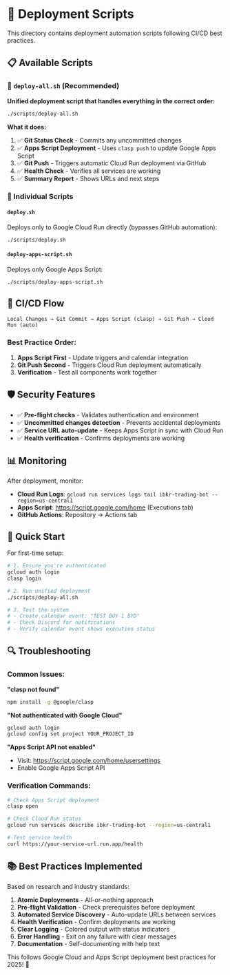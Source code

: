 # 🚀 Deployment Scripts

This directory contains deployment automation scripts following CI/CD best practices.

## 📋 Available Scripts

### 🎯 `deploy-all.sh` (Recommended)
**Unified deployment script that handles everything in the correct order:**

```bash
./scripts/deploy-all.sh
```

**What it does:**
1. ✅ **Git Status Check** - Commits any uncommitted changes
2. ✅ **Apps Script Deployment** - Uses `clasp push` to update Google Apps Script
3. ✅ **Git Push** - Triggers automatic Cloud Run deployment via GitHub
4. ✅ **Health Check** - Verifies all services are working
5. ✅ **Summary Report** - Shows URLs and next steps

### 🔧 Individual Scripts

#### `deploy.sh`
Deploys only to Google Cloud Run directly (bypasses GitHub automation):
```bash
./scripts/deploy.sh
```

#### `deploy-apps-script.sh`
Deploys only Google Apps Script:
```bash
./scripts/deploy-apps-script.sh
```

## 🔄 CI/CD Flow

```
Local Changes → Git Commit → Apps Script (clasp) → Git Push → Cloud Run (auto)
```

### **Best Practice Order:**
1. **Apps Script First** - Update triggers and calendar integration
2. **Git Push Second** - Triggers Cloud Run deployment automatically
3. **Verification** - Test all components work together

## 🛡️ Security Features

- ✅ **Pre-flight checks** - Validates authentication and environment
- ✅ **Uncommitted changes detection** - Prevents accidental deployments
- ✅ **Service URL auto-update** - Keeps Apps Script in sync with Cloud Run
- ✅ **Health verification** - Confirms deployments are working

## 📊 Monitoring

After deployment, monitor:
- **Cloud Run Logs**: `gcloud run services logs tail ibkr-trading-bot --region=us-central1`
- **Apps Script**: https://script.google.com/home (Executions tab)
- **GitHub Actions**: Repository → Actions tab

## 🎯 Quick Start

For first-time setup:
```bash
# 1. Ensure you're authenticated
gcloud auth login
clasp login

# 2. Run unified deployment
./scripts/deploy-all.sh

# 3. Test the system
# - Create calendar event: "TEST BUY 1 BYD"
# - Check Discord for notifications
# - Verify calendar event shows execution status
```

## 🔍 Troubleshooting

### Common Issues:

**"clasp not found"**
```bash
npm install -g @google/clasp
```

**"Not authenticated with Google Cloud"**
```bash
gcloud auth login
gcloud config set project YOUR_PROJECT_ID
```

**"Apps Script API not enabled"**
- Visit: https://script.google.com/home/usersettings
- Enable Google Apps Script API

### Verification Commands:
```bash
# Check Apps Script deployment
clasp open

# Check Cloud Run status
gcloud run services describe ibkr-trading-bot --region=us-central1

# Test service health
curl https://your-service-url.run.app/health
```

## 📚 Best Practices Implemented

Based on research and industry standards:

1. **Atomic Deployments** - All-or-nothing approach
2. **Pre-flight Validation** - Check prerequisites before deployment
3. **Automated Service Discovery** - Auto-update URLs between services
4. **Health Verification** - Confirm deployments are working
5. **Clear Logging** - Colored output with status indicators
6. **Error Handling** - Exit on any failure with clear messages
7. **Documentation** - Self-documenting with help text

This follows Google Cloud and Apps Script deployment best practices for 2025! 🎯
